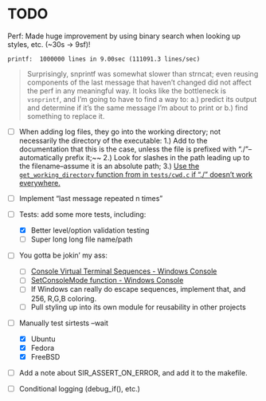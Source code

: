 # TODO


Perf: Made huge improvement by using binary search when looking up styles, etc. (~30s -> 9sf)!

```
printf:  1000000 lines in 9.00sec (111091.3 lines/sec)
```

> Surprisingly, snprintf was somewhat slower than strncat; even reusing components of the last message that haven’t changed did not affect the perf in any meaningful way. It looks like the bottleneck is `vsnprintf`, and I’m going to have to find a way to:
> a.) predict its output and determine if it’s the same message I’m about to print or
> b.) find something to replace it.

- [ ] When adding log files, they go into the working directory; not necessarily the directory of the executable:
         1.) Add to the documentation that this is the case, unless the file is prefixed with “./”–automatically prefix it;~~
         2.) Look for slashes in the path leading up to the filename–assume it is an absolute path;
         3.) <u>Use the `get_working_directory` function from in `tests/cwd.c` if “./” doesn’t work everywhere.</u>

- [ ] Implement “last message repeated n times”

- [ ] Tests: add some more tests, including:

  - [x] Better level/option validation testing
  - [ ] Super long long file name/path

- [ ] You gotta be jokin’ my ass:

  - [ ] [Console Virtual Terminal Sequences - Windows Console](https://learn.microsoft.com/en-us/windows/console/console-virtual-terminal-sequences)
  - [ ] [SetConsoleMode function - Windows Console](https://learn.microsoft.com/en-us/windows/console/setconsolemode)
  - [ ] If Windows can really do escape sequences, implement that, and 256, R,G,B coloring.
  - [ ] Pull styling up into its own module for reusability in other projects

- [ ] Manually test sirtests –wait
  - [x] Ubuntu
  - [x] Fedora
  - [x] FreeBSD

- [ ] Add a note about SIR_ASSERT_ON_ERROR, and add it to the makefile.

- [ ] Conditional logging (debug_if(), etc.)
